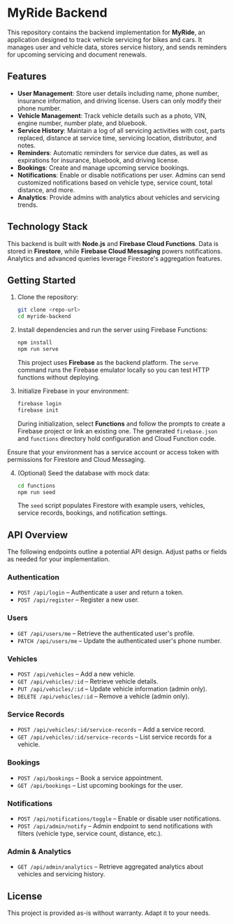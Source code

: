 # MyRide Backend

This repository contains the backend implementation for **MyRide**, an application designed to track vehicle servicing for bikes and cars. It manages user and vehicle data, stores service history, and sends reminders for upcoming servicing and document renewals.

## Features

- **User Management**: Store user details including name, phone number, insurance information, and driving license. Users can only modify their phone number.
- **Vehicle Management**: Track vehicle details such as a photo, VIN, engine number, number plate, and bluebook.
- **Service History**: Maintain a log of all servicing activities with cost, parts replaced, distance at service time, servicing location, distributor, and notes.
- **Reminders**: Automatic reminders for service due dates, as well as expirations for insurance, bluebook, and driving license.
- **Bookings**: Create and manage upcoming service bookings.
- **Notifications**: Enable or disable notifications per user. Admins can send customized notifications based on vehicle type, service count, total distance, and more.
- **Analytics**: Provide admins with analytics about vehicles and servicing trends.

## Technology Stack

This backend is built with **Node.js** and **Firebase Cloud Functions**. Data is stored in **Firestore**, while **Firebase Cloud Messaging** powers notifications. Analytics and advanced queries leverage Firestore's aggregation features.

## Getting Started

1. Clone the repository:

   ```bash
   git clone <repo-url>
   cd myride-backend
   ```

2. Install dependencies and run the server using Firebase Functions:

   ```bash
   npm install
   npm run serve
   ```

   This project uses **Firebase** as the backend platform. The `serve` command runs the Firebase emulator locally so you can test HTTP functions without deploying.

3. Initialize Firebase in your environment:

   ```bash
   firebase login
   firebase init
   ```

   During initialization, select **Functions** and follow the prompts to create a Firebase project or link an existing one. The generated `firebase.json` and `functions` directory hold configuration and Cloud Function code.

  Ensure that your environment has a service account or access token with permissions for Firestore and Cloud Messaging.

4. (Optional) Seed the database with mock data:

   ```bash
   cd functions
   npm run seed
   ```

   The `seed` script populates Firestore with example users, vehicles, service records, bookings, and notification settings.

## API Overview

The following endpoints outline a potential API design. Adjust paths or fields as needed for your implementation.

### Authentication

- `POST /api/login` – Authenticate a user and return a token.
- `POST /api/register` – Register a new user.

### Users

- `GET /api/users/me` – Retrieve the authenticated user's profile.
- `PATCH /api/users/me` – Update the authenticated user's phone number.

### Vehicles

- `POST /api/vehicles` – Add a new vehicle.
- `GET /api/vehicles/:id` – Retrieve vehicle details.
- `PUT /api/vehicles/:id` – Update vehicle information (admin only).
- `DELETE /api/vehicles/:id` – Remove a vehicle (admin only).

### Service Records

- `POST /api/vehicles/:id/service-records` – Add a service record.
- `GET /api/vehicles/:id/service-records` – List service records for a vehicle.

### Bookings

- `POST /api/bookings` – Book a service appointment.
- `GET /api/bookings` – List upcoming bookings for the user.

### Notifications

- `POST /api/notifications/toggle` – Enable or disable user notifications.
- `POST /api/admin/notify` – Admin endpoint to send notifications with filters (vehicle type, service count, distance, etc.).

### Admin & Analytics

- `GET /api/admin/analytics` – Retrieve aggregated analytics about vehicles and servicing history.

## License

This project is provided as-is without warranty. Adapt it to your needs.
